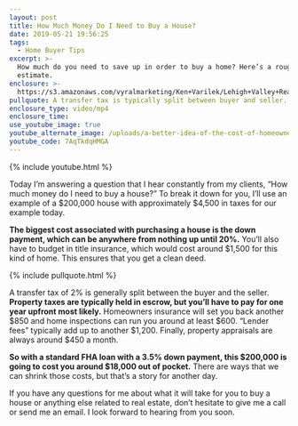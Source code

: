 ```yaml
---
layout: post
title: How Much Money Do I Need to Buy a House?
date: 2019-05-21 19:56:25
tags:
  - Home Buyer Tips
excerpt: >-
  How much do you need to save up in order to buy a home? Here’s a rough
  estimate.
enclosure: >-
  https://s3.amazonaws.com/vyralmarketing/Ken+Varilek/Lehigh+Valley+Real+Estate-+How+Much+Money+Do+I+Need+to+Buy+a+House_.mp4
pullquote: A transfer tax is typically split between buyer and seller.
enclosure_type: video/mp4
enclosure_time:
use_youtube_image: true
youtube_alternate_image: /uploads/a-better-idea-of-the-cost-of-homeownership-yt.jpg
youtube_code: 7AqTkdqHMGA
---
```


{% include youtube.html %}

Today I’m answering a question that I hear constantly from my clients, “How much money do I need to buy a house?” To break it down for you, I’ll use an example of a $200,000 house with approximately $4,500 in taxes for our example today.&nbsp;

**The biggest cost associated with purchasing a house is the down payment, which can be anywhere from nothing up until 20%.** You’ll also have to budget in title insurance, which would cost around $1,500 for this kind of home. This ensures that you get a clean deed.

{% include pullquote.html %}

A transfer tax of 2% is generally split between the buyer and the seller. **Property taxes are typically held in escrow, but you’ll have to pay for one year upfront most likely.** Homeowners insurance will set you back another $850 and home inspections can run you around at least $600. “Lender fees” typically add up to another $1,200. Finally, property appraisals are always around $450 a month. &nbsp;

**So with a standard FHA loan with a 3.5% down payment, this $200,000 is going to cost you around $18,000 out of pocket.** There are ways that we can shrink those costs, but that’s a story for another day.&nbsp;

If you have any questions for me about what it will take for you to buy a house or anything else related to real estate, don’t hesitate to give me a call or send me an email. I look forward to hearing from you soon.